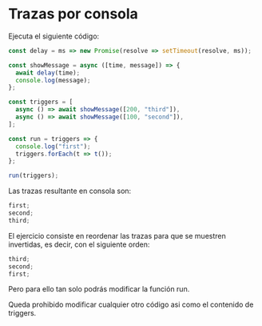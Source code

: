 # Trazas por consola
Ejecuta el siguiente código:
```js
const delay = ms => new Promise(resolve => setTimeout(resolve, ms));

const showMessage = async ([time, message]) => {
  await delay(time);
  console.log(message);
};

const triggers = [
  async () => await showMessage([200, "third"]),
  async () => await showMessage([100, "second"]),
];

const run = triggers => {
  console.log("first");
  triggers.forEach(t => t());
};

run(triggers);
```
Las trazas resultante en consola son:
```js
first;
second;
third;
```

El ejercicio consiste en reordenar las trazas para que se muestren invertidas, es decir, con el siguiente orden:

```js
third;
second;
first;
```

Pero para ello tan solo podrás modificar la función run.

Queda prohibido modificar cualquier otro código asi como el contenido de triggers.